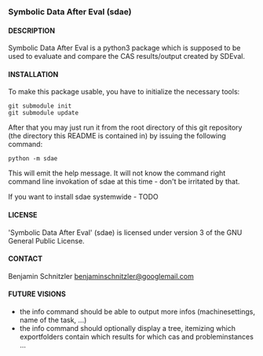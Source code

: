### Symbolic Data After Eval (sdae)

#### DESCRIPTION

Symbolic Data After Eval is a python3 package which is supposed to be used to
evaluate and compare the CAS results/output created by SDEval.

#### INSTALLATION

To make this package usable, you have to initialize the necessary tools:

    git submodule init
    git submodule update

After that you may just run it from the root directory of this git repository
(the directory this README is contained in) by issuing the following command:

    python -m sdae

This will emit the help message. It will not know the command right command line
invokation of sdae at this time - don't be irritated by that.

If you want to install sdae systemwide - TODO

#### LICENSE

'Symbolic Data After Eval' (sdae) is licensed under version 3 of the GNU General
Public License.

#### CONTACT

Benjamin Schnitzler <benjaminschnitzler@googlemail.com>

#### FUTURE VISIONS

- the info command should be able to output more infos (machinesettings, name of
  the task, ...)
- the info command should optionally display a tree, itemizing which
  exportfolders contain which results for which cas and probleminstances ...
